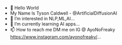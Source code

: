 - 👋 Hello World
- My Name Is Tyson Caldwell - @ArtificialDiffusionAI
- 👀 I’m interested in NLP,ML,AI...
- 🌱 I’m currently learning AI apps...
- 📫 How to reach me DM me on IG @ AyoNoFreaky https://www.instagram.com/ayonofreaky/...

<!---
ArtificialDiffusionAI/ArtificialDiffusionAI is a ✨ special ✨ repository because its `README.md` appears on your GitHub profile.
You can click the Preview link to take a look at your changes.
--->
